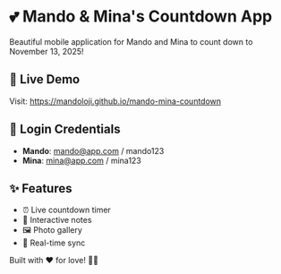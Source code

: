 # 💕 Mando & Mina's Countdown App

Beautiful mobile application for Mando and Mina to count down to November 13, 2025!

## 🚀 Live Demo
Visit: https://mandoloji.github.io/mando-mina-countdown

## 🔐 Login Credentials
- **Mando**: mando@app.com / mando123
- **Mina**: mina@app.com / mina123

## ✨ Features
- ⏰ Live countdown timer
- 📝 Interactive notes
- 🖼️ Photo gallery
- 💝 Real-time sync

Built with ❤️ for love! 🙏🏻
